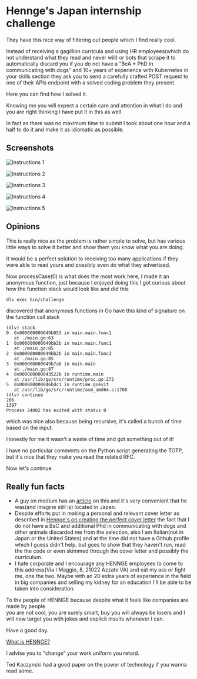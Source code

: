 # Hennge's Japan internship challenge
They have this nice way of filtering out people which I find really cool.

Instead of receiving a gagillion curricula and using HR employees(which do not understand what they read and never will) or bots that scrape it to automatically discard you if you do not have a "BcA + PhD in communicating with dogs" and 10+ years of experience with Kubernetes in your skills section they ask you to send a carefully crafted POST request to one of their APIs endpoint with a solved coding problem they present.

Here you can find how I solved it.

Knowing me you will expect a certain care and attention in what I do and you are right thinking I have put it in this as well.

In fact as there was no maximum time to submit I took about one hour and a half to do it and make it as idiomatic as possible.

## Screenshots
![Instructions 1](./screenshots/instructions1.png)

![Instructions 2](./screenshots/instructions2.png)

![Instructions 3](./screenshots/instructions3.png)

![Instructions 4](./screenshots/instructions4.png)

![Instructions 5](./screenshots/instructions5.png)

## Opinions
This is really nice as the problem is rather simple to solve, but has various little ways to solve it better and show them you know what you are doing.

It would be a perfect solution to receiving too many applications if they were able to read yours and possibly even do what they advertised.

Now processCase(0) is what does the most work here, I made it an anonymous function, just because I enjoyed doing this I got curious about how the function stack would look like and did this
```
dlv exec bin/challenge
```
discovered that anonymous functions in Go have this kind of signature on the function call stack
```
(dlv) stack
0  0x000000000049b853 in main.main.func1
   at ./main.go:63
1  0x000000000049bb2b in main.main.func1
   at ./main.go:85
2  0x000000000049bb2b in main.main.func1
   at ./main.go:85
3  0x000000000049b7a6 in main.main
   at ./main.go:87
4  0x000000000043522b in runtime.main
   at /usr/lib/go/src/runtime/proc.go:272
5  0x000000000046bdc1 in runtime.goexit
   at /usr/lib/go/src/runtime/asm_amd64.s:1700
(dlv) continue
206
1397
Process 24002 has exited with status 0
```
which was nice also because being recursive, it's called a bunch of time based on the input.

Honestly for me it wasn't a waste of time and got something out of it!

I have no particular comments on the Python script generating the TOTP, but it's nice that they make you read the related RFC.

Now let's continue.

## Really fun facts
* A guy on medium has an [article](https://medium.com/henngeblog/getting-mind-blown-at-hennge-global-internship-program-7db9791980bc) on this and it's very convenient that he was(and imagine still is) located in Japan.
* Despite efforts put in making a personal and relevant cover letter as described in [Hennge's on creating the perfect cover letter](https://hennge.com/global/info/henka/interview/202403-crafting-the-perfect-cover-letter) the fact that I do not have a BaC and additional Phd in communicating with dogs and other animals discarded me from the selection, also I am Italian(not in Japan or the United States) and at the time did not have a Github profile which I guess didn't help, but goes to show that they haven't run, read the the code or even skimmed through the cover letter and possibly the curriculum.
* I hate corporate and I encourage any HENNGE employees to come to this address(Via I Maggio, 8, 21022 Azzate VA) and eat my ass or fight me, one the two.
Maybe with an 20 extra years of experience in the field in big companies and selling my kidney for an education I'll be able to be taken into consideration.

To the people of HENNGE because despite what it feels like companies are made by people \
you are not cool, you are surely smart, buy you will always be losers and I will now target you with jokes and explicit insults whenever I can. 

Have a good day.

[What is HENNGE?](https://youtu.be/z9RmzUCbdco?si=o6gt3d2qi3gdkvXy)

I advise you to "change" your work uniform you retard.

Ted Kaczynski had a good paper on the power of technology if you wanna read some.
